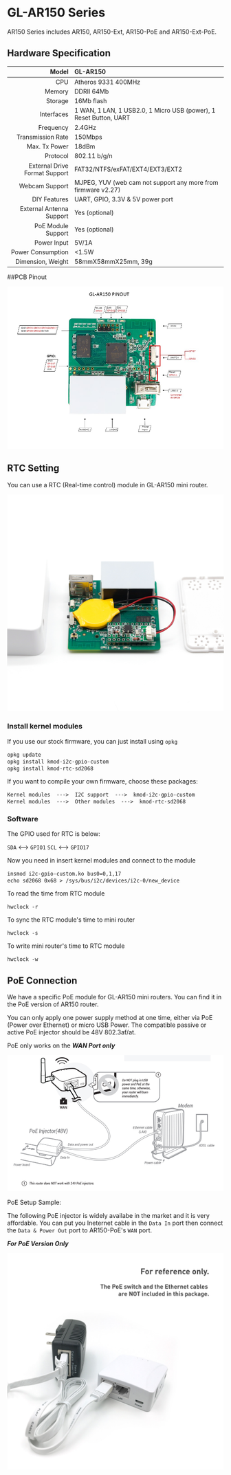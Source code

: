 # 	GL-AR150 Series

AR150 Series includes AR150, AR150-Ext, AR150-PoE and AR150-Ext-PoE.




## Hardware Specification

|                         Model | GL-AR150                                 |
| ----------------------------: | :--------------------------------------- |
|                           CPU | Atheros 9331 400MHz                      |
|                        Memory | DDRII 64Mb                               |
|                       Storage | 16Mb flash                               |
|                    Interfaces | 1 WAN, 1 LAN, 1 USB2.0, 1 Micro USB (power), 1 Reset Button, UART |
|                     Frequency | 2.4GHz                                   |
|             Transmission Rate | 150Mbps                                  |
|                 Max. Tx Power | 18dBm                                    |
|                      Protocol | 802.11 b/g/n                             |
| External Drive Format Support | FAT32/NTFS/exFAT/EXT4/EXT3/EXT2          |
|                Webcam Support | MJPEG, YUV (web cam not support any more from firmware v2.27) |
|                  DIY Features | UART, GPIO,  3.3V & 5V power port        |
|      External Antenna Support | Yes (optional)                           |
|            PoE Module Support | Yes (optional)                           |
|                   Power Input | 5V/1A                                    |
|             Power Consumption | <1.5W                                    |
|             Dimension, Weight | 58mmX58mmX25mm, 39g                      |



##PCB Pinout

![](src\AR150-V4.4-PINOUT.jpg)

## RTC Setting

You can use a RTC (Real-time control) module in GL-AR150 mini router.

![](src\rtc_1200x1200.jpg)

### Install kernel modules

If you use our stock firmware, you can just install using `opkg`

```
opkg update
opkg install kmod-i2c-gpio-custom
opkg install kmod-rtc-sd2068
```

If you want to compile your own firmware, choose these packages:

```
Kernel modules  --->  I2C support  --->  kmod-i2c-gpio-custom
Kernel modules  --->  Other modules  --->  kmod-rtc-sd2068
```

### Software

The GPIO used for RTC is below:

`SDA` <--> `GPIO1`
`SCL` <--> `GPIO17`

Now you need in insert kernel modules and connect to the module

```
insmod i2c-gpio-custom.ko bus0=0,1,17
echo sd2068 0x68 > /sys/bus/i2c/devices/i2c-0/new_device
```

To read the time from RTC module

```
hwclock -r
```

To sync the RTC module's time to mini router

```
hwclock -s
```

To write mini router's time to RTC module

```
hwclock -w
```





## PoE Connection

We have a specific PoE module for GL-AR150 mini routers. You can find it in the PoE version of AR150 router.

You can only apply one power supply method at one time, either via PoE (Power over Ethernet) or micro USB Power. The compatible passive or active PoE injector should be 48V 802.3af/at.

PoE only works on the ***WAN Port only***



![AR150 PoE Connection](src\AR150-PoE_setup.png)



PoE Setup Sample: 

The following PoE injector is widely availabe in the market and it is very affordable. You can put you Ineternet cable in the `Data In` port then connect the `Data & Power Out` port to AR150-PoE's `WAN` port.

***For PoE Version Only***

![](src\white_1000x1000_PoE_2.jpg) 







